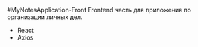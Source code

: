 #MyNotesApplication-Front
Frontend часть для приложения по организации личных дел. 

+ React
+ Axios
